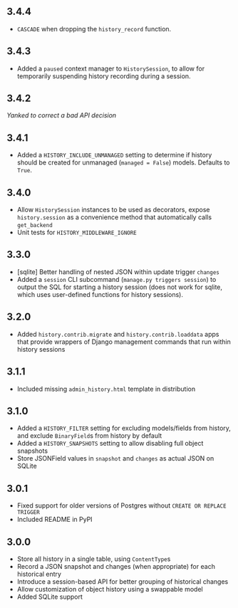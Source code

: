 ## 3.4.4

* `CASCADE` when dropping the `history_record` function.


## 3.4.3

* Added a `paused` context manager to `HistorySession`, to allow for temporarily
  suspending history recording during a session.


## 3.4.2

*Yanked to correct a bad API decision*


## 3.4.1

* Added a `HISTORY_INCLUDE_UNMANAGED` setting to determine if history should be created
  for unmanaged (`managed = False`) models. Defaults to `True`.


## 3.4.0

* Allow `HistorySession` instances to be used as decorators, expose `history.session`
  as a convenience method that automatically calls `get_backend`
* Unit tests for `HISTORY_MIDDLEWARE_IGNORE`


## 3.3.0

* [sqlite] Better handling of nested JSON within update trigger `changes`
* Added a `session` CLI subcommand (`manage.py triggers session`) to output the SQL for
  starting a history session (does not work for sqlite, which uses user-defined
  functions for history sessions).


## 3.2.0

* Added `history.contrib.migrate` and `history.contrib.loaddata` apps that provide
  wrappers of Django management commands that run within history sessions


## 3.1.1

* Included missing `admin_history.html` template in distribution


## 3.1.0

* Added a `HISTORY_FILTER` setting for excluding models/fields from history, and exclude
  `BinaryField`s from history by default
* Added a `HISTORY_SNAPSHOTS` setting to allow disabling full object snapshots
* Store JSONField values in `snapshot` and `changes` as actual JSON on SQLite


## 3.0.1

* Fixed support for older versions of Postgres without `CREATE OR REPLACE TRIGGER`
* Included README in PyPI


## 3.0.0

* Store all history in a single table, using `ContentType`s
* Record a JSON snapshot and changes (when appropriate) for each historical entry
* Introduce a session-based API for better grouping of historical changes
* Allow customization of object history using a swappable model
* Added SQLite support
